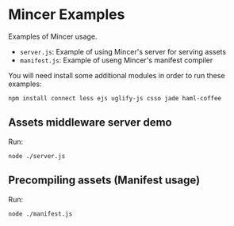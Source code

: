 Mincer Examples
===============

Examples of Mincer usage.

- `server.js`:    Example of using Mincer's server for serving assets
- `manifest.js`:  Example of useng Mincer's manifest compiler

You will need install some additional modules in order to run these examples:

    npm install connect less ejs uglify-js csso jade haml-coffee


Assets middleware server demo
-----------------------------

Run:

    node ./server.js


Precompiling assets (Manifest usage)
------------------------------------

Run:

    node ./manifest.js
